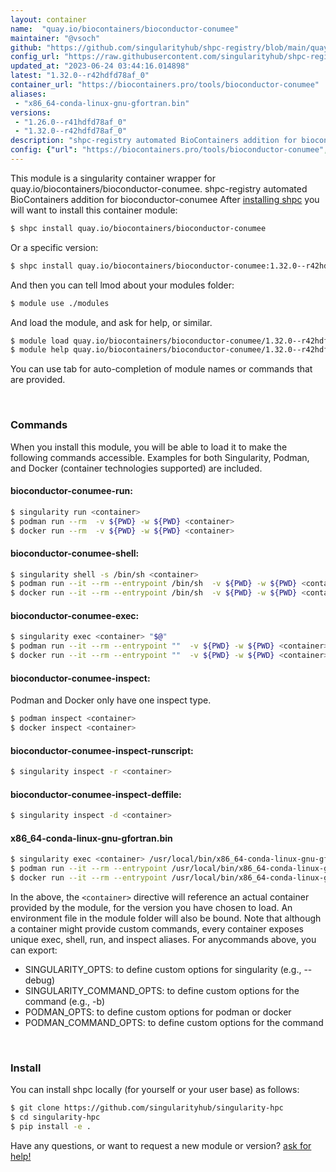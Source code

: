 ```yaml
---
layout: container
name:  "quay.io/biocontainers/bioconductor-conumee"
maintainer: "@vsoch"
github: "https://github.com/singularityhub/shpc-registry/blob/main/quay.io/biocontainers/bioconductor-conumee/container.yaml"
config_url: "https://raw.githubusercontent.com/singularityhub/shpc-registry/main/quay.io/biocontainers/bioconductor-conumee/container.yaml"
updated_at: "2023-06-24 03:44:16.014898"
latest: "1.32.0--r42hdfd78af_0"
container_url: "https://biocontainers.pro/tools/bioconductor-conumee"
aliases:
 - "x86_64-conda-linux-gnu-gfortran.bin"
versions:
 - "1.26.0--r41hdfd78af_0"
 - "1.32.0--r42hdfd78af_0"
description: "shpc-registry automated BioContainers addition for bioconductor-conumee"
config: {"url": "https://biocontainers.pro/tools/bioconductor-conumee", "maintainer": "@vsoch", "description": "shpc-registry automated BioContainers addition for bioconductor-conumee", "latest": {"1.32.0--r42hdfd78af_0": "sha256:fa3ad70fda526e0e4111a339fc549adb7289b61cafc1fb61119c90e272a21e28"}, "tags": {"1.26.0--r41hdfd78af_0": "sha256:19dead2ba50e3dc6fbbd19c56ba9c1a7651e3f91d559e4b5557fe760ae4695ef", "1.32.0--r42hdfd78af_0": "sha256:fa3ad70fda526e0e4111a339fc549adb7289b61cafc1fb61119c90e272a21e28"}, "docker": "quay.io/biocontainers/bioconductor-conumee", "aliases": {"x86_64-conda-linux-gnu-gfortran.bin": "/usr/local/bin/x86_64-conda-linux-gnu-gfortran.bin"}}
---
```


This module is a singularity container wrapper for quay.io/biocontainers/bioconductor-conumee.
shpc-registry automated BioContainers addition for bioconductor-conumee
After [installing shpc](#install) you will want to install this container module:


```bash
$ shpc install quay.io/biocontainers/bioconductor-conumee
```

Or a specific version:

```bash
$ shpc install quay.io/biocontainers/bioconductor-conumee:1.32.0--r42hdfd78af_0
```

And then you can tell lmod about your modules folder:

```bash
$ module use ./modules
```

And load the module, and ask for help, or similar.

```bash
$ module load quay.io/biocontainers/bioconductor-conumee/1.32.0--r42hdfd78af_0
$ module help quay.io/biocontainers/bioconductor-conumee/1.32.0--r42hdfd78af_0
```

You can use tab for auto-completion of module names or commands that are provided.

<br>

### Commands

When you install this module, you will be able to load it to make the following commands accessible.
Examples for both Singularity, Podman, and Docker (container technologies supported) are included.

#### bioconductor-conumee-run:

```bash
$ singularity run <container>
$ podman run --rm  -v ${PWD} -w ${PWD} <container>
$ docker run --rm  -v ${PWD} -w ${PWD} <container>
```

#### bioconductor-conumee-shell:

```bash
$ singularity shell -s /bin/sh <container>
$ podman run --it --rm --entrypoint /bin/sh  -v ${PWD} -w ${PWD} <container>
$ docker run --it --rm --entrypoint /bin/sh  -v ${PWD} -w ${PWD} <container>
```

#### bioconductor-conumee-exec:

```bash
$ singularity exec <container> "$@"
$ podman run --it --rm --entrypoint ""  -v ${PWD} -w ${PWD} <container> "$@"
$ docker run --it --rm --entrypoint ""  -v ${PWD} -w ${PWD} <container> "$@"
```

#### bioconductor-conumee-inspect:

Podman and Docker only have one inspect type.

```bash
$ podman inspect <container>
$ docker inspect <container>
```

#### bioconductor-conumee-inspect-runscript:

```bash
$ singularity inspect -r <container>
```

#### bioconductor-conumee-inspect-deffile:

```bash
$ singularity inspect -d <container>
```


#### x86_64-conda-linux-gnu-gfortran.bin

```bash
$ singularity exec <container> /usr/local/bin/x86_64-conda-linux-gnu-gfortran.bin
$ podman run --it --rm --entrypoint /usr/local/bin/x86_64-conda-linux-gnu-gfortran.bin   -v ${PWD} -w ${PWD} <container> -c " $@"
$ docker run --it --rm --entrypoint /usr/local/bin/x86_64-conda-linux-gnu-gfortran.bin   -v ${PWD} -w ${PWD} <container> -c " $@"
```



In the above, the `<container>` directive will reference an actual container provided
by the module, for the version you have chosen to load. An environment file in the
module folder will also be bound. Note that although a container
might provide custom commands, every container exposes unique exec, shell, run, and
inspect aliases. For anycommands above, you can export:

 - SINGULARITY_OPTS: to define custom options for singularity (e.g., --debug)
 - SINGULARITY_COMMAND_OPTS: to define custom options for the command (e.g., -b)
 - PODMAN_OPTS: to define custom options for podman or docker
 - PODMAN_COMMAND_OPTS: to define custom options for the command

<br>

### Install

You can install shpc locally (for yourself or your user base) as follows:

```bash
$ git clone https://github.com/singularityhub/singularity-hpc
$ cd singularity-hpc
$ pip install -e .
```

Have any questions, or want to request a new module or version? [ask for help!](https://github.com/singularityhub/singularity-hpc/issues)
